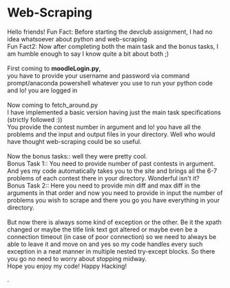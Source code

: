 # Web-Scraping
Hello friends! 
Fun Fact: Before starting the devclub assignment, I had no idea whatsoever about python and web-scraping <br>
Fun Fact2: Now after completing both the main task and the bonus tasks, I am humble enough to say I know quite a bit about both ;)  <br>
<br>
First coming to <b>moodleLogin.py</b>, <br> 
you have to provide your username and password via command prompt/anaconda powershell whatever you use to run your python code and lo! you are logged in
<br><br>
Now coming to fetch_around.py <br> 
I have implemented a basic version having just the main task specifications (strictly followed :)) <br>
You provide the contest number in argument and lo! you have all the problems and the input and output files in your directory. Well who would have thought 
web-scraping could be so useful.
<br><br>
Now the bonus tasks:: well they were pretty cool.<br>
Bonus Task 1:: You need to provide number of past contests in argument. And yes my code automatically takes you to the site and brings all the 6-7 problems of each 
contest there in your directory. Wonderful isn't it?<br>
Bonus Task 2:: Here you need to provide min diff and max diff in the arguments in that order and now you need to provide in input the number of problems 
you wish to scrape and there you go you have everything in your directory.
<br><br>
But now there is always some kind of exception or the other. Be it the xpath changed or maybe the title link text got altered or maybe even be a connection timeout
(in case of poor connection) so we need to always be able to leave it and move on
and yes so my code handles every such exception in a neat manner in multiple nested try-except blocks. So there you go no need to worry about stopping midway.
<br>
Hope you enjoy my code! Happy Hacking!




.
